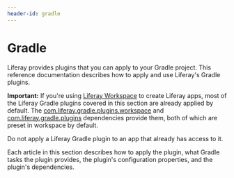 ```yaml
---
header-id: gradle
---
```


# Gradle

Liferay provides plugins that you can apply to your Gradle project. This
reference documentation describes how to apply and use Liferay's Gradle plugins.

**Important:** If you're using
[Liferay Workspace](/docs/7-1/tutorials/-/knowledge_base/t/liferay-workspace)
to create Liferay apps, most of the Liferay Gradle plugins covered in this
section are already applied by default. The
[com.liferay.gradle.plugins.workspace](https://github.com/liferay/liferay-portal/tree/master/modules/sdk/gradle-plugins-workspace)
and
[com.liferay.gradle.plugins](https://github.com/liferay/liferay-portal/tree/master/modules/sdk/gradle-plugins)
dependencies provide them, both of which are preset in workspace by default.

Do not apply a Liferay Gradle plugin to an app that already has access to it.

Each article in this section describes how to apply the plugin, what Gradle
tasks the plugin provides, the plugin's configuration properties, and the
plugin's dependencies. 
